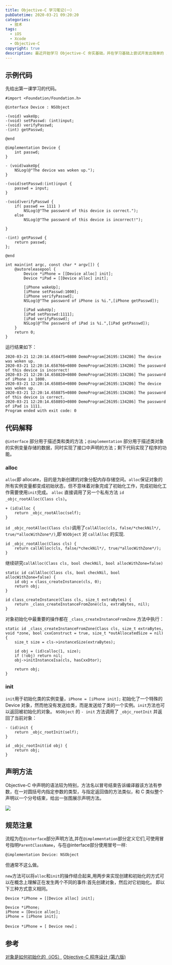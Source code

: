 ```yaml
---
title: Objective-C 学习笔记(一）
pubDatetime: 2020-03-21 09:20:20
categories:
  - 技术
tags:
  - iOS
  - Xcode
  - Objective-C
copyright: true
description: 最近开始学习 Objective-C 夯实基础，并在学习基础上尝试开发出简单的 iOS 应用程序。有 C 语言基础的同学应该能够比较快上手。在此处总结可以方便本人更好地记忆。
---
```


<!--more-->

## 示例代码

先给出第一课学习的代码。

```objc
#import <Foundation/Foundation.h>

@interface Device : NSObject

-(void) wakeUp;
-(void) setPasswd: (int)input;
-(void) verifyPasswd;
-(int) getPasswd;

@end

@implementation Device {
    int passwd;
}

- (void)wakeUp{
    NSLog(@"The device was woken up.");
}

-(void)setPasswd:(int)input {
    passwd = input;
}

-(void)verifyPasswd {
    if( passwd == 1111 )
        NSLog(@"The password of this device is correct.");
    else
        NSLog(@"The password of this device is incorrect!");

}

-(int) getPasswd {
    return passwd;
};

@end

int main(int argc, const char * argv[]) {
    @autoreleasepool {
        Device *iPhone = [[Device alloc] init];
        Device *iPad = [[Device alloc] init];

        [iPhone wakeUp];
        [iPhone setPasswd:1000];
        [iPhone verifyPasswd];
        NSLog(@"The password of iPhone is %i.",[iPhone getPasswd]);

        [iPad wakeUp];
        [iPad setPasswd:1111];
        [iPad verifyPasswd];
        NSLog(@"The password of iPad is %i.",[iPad getPasswd]);
    }
    return 0;
}
```

运行结果如下：

```
2020-03-21 12:20:14.658475+0800 DemoProgram[26195:134286] The device was woken up.
2020-03-21 12:20:14.658766+0800 DemoProgram[26195:134286] The password of this device is incorrect!
2020-03-21 12:20:14.658820+0800 DemoProgram[26195:134286] The password of iPhone is 1000.
2020-03-21 12:20:14.658854+0800 DemoProgram[26195:134286] The device was woken up.
2020-03-21 12:20:14.658875+0800 DemoProgram[26195:134286] The password of this device is correct.
2020-03-21 12:20:14.658893+0800 DemoProgram[26195:134286] The password of iPad is 1111.
Program ended with exit code: 0
```

## 代码解释

`@interface` 部分用于描述类和类的方法；`@implementation` 部分用于描述类对象的实例变量存储的数据，同时实现了接口中声明的方法；剩下代码实现了程序的功能。

### alloc

`alloc`即 allocate，目的是为新创建的对象分配内存存储空间。`alloc`保证对象的所有实例变量都变成初始状态，但不意味着对象完成了初始化工作，完成初始化工作需要使用`init`完成。
`alloc` 直接调用了另一个私有方法 `id _objc_rootAlloc(Class cls)`。

```objc
+ (id)alloc {
    return _objc_rootAlloc(self);
}
```

`id _objc_rootAlloc(Class cls)`调用了`callAlloc(cls, false/*checkNil*/, true/*allocWithZone*/)`,即 `NSObject` 对 `callAlloc` 的实现.

```objc
id _objc_rootAlloc(Class cls) {
    return callAlloc(cls, false/*checkNil*/, true/*allocWithZone*/);
}
```

继续研究`callAlloc(Class cls, bool checkNil, bool allocWithZone=false)`

```objc
static id callAlloc(Class cls, bool checkNil, bool allocWithZone=false) {
    id obj = class_createInstance(cls, 0);
    return obj;
}

id class_createInstance(Class cls, size_t extraBytes) {
    return _class_createInstanceFromZone(cls, extraBytes, nil);
}
```

对象初始化中最重要的操作都在 `_class_createInstanceFromZone` 方法中执行：

```objc
static id _class_createInstanceFromZone(Class cls, size_t extraBytes, void *zone, bool cxxConstruct = true, size_t *outAllocatedSize = nil) {
    size_t size = cls->instanceSize(extraBytes);

    id obj = (id)calloc(1, size);
    if (!obj) return nil;
    obj->initInstanceIsa(cls, hasCxxDtor);

    return obj;
}
```

### init

`init`用于初始化类的实例变量，`iPhone = [iPhone init];` 初始化了一个特殊的 Device 对象，然而他没有发送给类，而是发送给了类的一个实例。`init`方法也可以返回被初始化的对象。
`NSObject` 的 `- init` 方法调用了 `_objc_rootInit` 并返回了当前对象：

```objc
- (id)init {
    return _objc_rootInit(self);
}

id _objc_rootInit(id obj) {
    return obj;
}
```

## 声明方法

Objective-C 中声明的语法较为特别，方法名以冒号结束告诉编译器该方法有参数，在一对圆括号内指定参数的类型，与指定返回值的方法类似，和 C 类似整个声明以一个分号结束，给出一张图展示声明方法。

![](http://image.stephenfang.me/obj1.jpg)

## 规范注意

流程为在`@interface`部分声明方法,并在`@implementation`部分定义它们,可使用冒号指明`ParentClassName`，与在@interface部分使用冒号一样:

```objc
@implementation Device: NSObject
```

但通常不这么做。

`new`方法可以将`alloc`和`init`的操作结合起来,用两步来实现创建和初始化的方式可以在概念上理解正在发生两个不同的事件:首先创建对象，然后对它初始化。
即以下三种方式意义相同。

```objc
Device *iPhone = [[Device alloc] init];

Device *iPhone;
iPhone = [Device alloc];
iPhone = [iPhone init];

Device *iPhone = [ Device new]；
```

## 参考

[对象是如何初始化的（iOS）](https://draveness.me/object-init)
[Objective-C 程序设计 (第六版)]()
